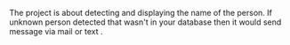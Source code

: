The project is about detecting and displaying the name of the person. If unknown person detected that wasn't in your database then it would send message via mail or text .
